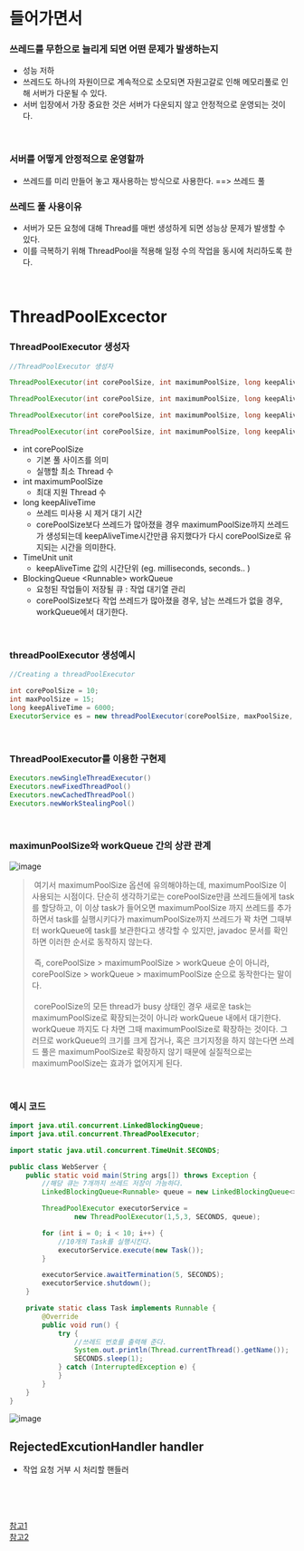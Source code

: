 # 들어가면서

### 쓰레드를 무한으로 늘리게 되면 어떤 문제가 발생하는지
- 성능 저하
- 쓰레드도 하나의 자원이므로 계속적으로 소모되면 자원고갈로 인해 메모리풀로 인해 서버가 다운될 수 있다.
- 서버 입장에서 가장 중요한 것은 서버가 다운되지 않고 안정적으로 운영되는 것이다.

<br>

### 서버를 어떻게 안정적으로 운영할까
- 쓰레드를 미리 만들어 놓고 재사용하는 방식으로 사용한다. ==> 쓰레드 풀

### 쓰레드 풀 사용이유
- 서버가 모든 요청에 대해 Thread를 매번 생성하게 되면 성능상 문제가 발생할 수 있다.
- 이를 극복하기 위해 ThreadPool을 적용해 일정 수의 작업을 동시에 처리하도록 한다.

<br>

# ThreadPoolExcector

### ThreadPoolExecutor 생성자 

```java
//ThreadPoolExecutor 생성자 

ThreadPoolExecutor(int corePoolSize, int maximumPoolSize, long keepAliveTime, TimeUnit unit, BlockingQueue<Runnable> workQueue)

ThreadPoolExecutor(int corePoolSize, int maximumPoolSize, long keepAliveTime, TimeUnit unit, BlockingQueue<Runnable> workQueue, RejectedExecutionHandler handler)

ThreadPoolExecutor(int corePoolSize, int maximumPoolSize, long keepAliveTime, TimeUnit unit, BlockingQueue<Runnable> workQueue, ThreadFactory threadFactory)

ThreadPoolExecutor(int corePoolSize, int maximumPoolSize, long keepAliveTime, TimeUnit unit, BlockingQueue<Runnable> workQueue, ThreadFactory threadFactory, RejectedExecutionHandler handler)
```
- int corePoolSize
   - 기본 풀 사이즈를 의미
   - 실행할 최소 Thread 수 
- int maximumPoolSize
   - 최대 지원 Thread 수
- long keepAliveTime 
   - 쓰레드 미사용 시 제거 대기 시간
   - corePoolSize보다 쓰레드가 많아졌을 경우 maximumPoolSize까지 쓰레드가 생성되는데 keepAliveTime시간만큼 유지했다가 다시 corePoolSize로 유지되는 시간을 의미한다. 
- TimeUnit unit
   - keepAliveTime 값의 시간단위 (eg. milliseconds, seconds.. ) 
- BlockingQueue &lt;Runnable&gt; workQueue
   - 요청된 작업들이 저장될 큐 : 작업 대기열 관리
   - corePoolSize보다 작업 쓰레드가 많아졌을 경우, 남는 쓰레드가 없을 경우, workQueue에서 대기한다.
   
<br>

### threadPoolExecutor 생성예시
```java
//Creating a threadPoolExecutor

int corePoolSize = 10;
int maxPoolSize = 15;
long keepAliveTime = 6000;
ExecutorService es = new threadPoolExecutor(corePoolSize, maxPoolSize, keepAliveTime, TimeUnit.MILLISECONDS, new LinkedBlockingQueue < Runnable > ());
```
<br>

### ThreadPoolExecutor를 이용한 구현제
```java
Executors.newSingleThreadExecutor()
Executors.newFixedThreadPool()
Executors.newCachedThreadPool()
Executors.newWorkStealingPool()
```

<br>

### maximunPoolSize와 workQueue 간의 상관 관계

![image](https://user-images.githubusercontent.com/74396651/212261163-a010f97f-a89d-4861-a15b-ba24969585c0.png)


> &nbsp;여기서 maximumPoolSize 옵션에 유의해야하는데, maximumPoolSize 이 사용되는 시점이다. 단순히 생각하기로는 corePoolSize만큼 쓰레드들에게 task를 할당하고, 이 이상 task가 들어오면 maximumPoolSize 까지 쓰레드를 추가하면서 task를 실행시키다가 maximumPoolSize까지 쓰레드가 꽉 차면 그때부터 workQueue에 task를 보관한다고 생각할 수 있지만, javadoc 문서를 확인하면 이러한 순서로 동작하지 않는다.<br><br>&nbsp;즉, corePoolSize > maximumPoolSize > workQueue 순이 아니라, corePoolSize > workQueue > maximumPoolSize 순으로 동작한다는 말이다.<br><br>&nbsp;corePoolSize의 모든 thread가 busy 상태인 경우 새로운 task는 maximumPoolSize로 확장되는것이 아니라 workQueue 내에서 대기한다. workQueue 까지도 다 차면 그때 maximumPoolSize로 확장하는 것이다.
그러므로 workQueue의 크기를 크게 잡거나, 혹은 크기지정을 하지 않는다면 쓰레드 풀은 maximumPoolSize로 확장하지 않기 때문에 실질적으로는  maximumPoolSize는 효과가 없어지게 된다.

<br>

### 예시 코드
```java
import java.util.concurrent.LinkedBlockingQueue;
import java.util.concurrent.ThreadPoolExecutor;

import static java.util.concurrent.TimeUnit.SECONDS;

public class WebServer {
    public static void main(String args[]) throws Exception {
        //해당 큐는 7개까지 쓰레드 저장이 가능하다.
        LinkedBlockingQueue<Runnable> queue = new LinkedBlockingQueue<>(7);

        ThreadPoolExecutor executorService =
                new ThreadPoolExecutor(1,5,3, SECONDS, queue);

        for (int i = 0; i < 10; i++) {
            //10개의 Task를 실행시킨다.
            executorService.execute(new Task());
        }

        executorService.awaitTermination(5, SECONDS);
        executorService.shutdown();
    }

    private static class Task implements Runnable {
        @Override
        public void run() {
            try {
                //쓰레드 번호를 출력해 준다.
                System.out.println(Thread.currentThread().getName());
                SECONDS.sleep(1);
            } catch (InterruptedException e) {
            }
        }
    }
}
```

![image](https://user-images.githubusercontent.com/74396651/212261374-b9a66761-f545-4621-8d15-835e85462037.png)


## RejectedExcutionHandler handler
- 작업 요청 거부 시 처리할 핸들러
   
<br>
<br>
<br>
   
[참고1](https://vsh123.github.io/os/thread-pool/)<br>
[참고2](https://keichee.tistory.com/388)

  
  
  
  
  
  
  
